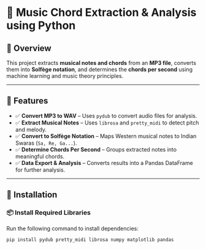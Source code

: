 # 🎵 Music Chord Extraction & Analysis using Python  

## 📌 Overview  
This project extracts **musical notes and chords** from an **MP3 file**, converts them into **Solfège notation**, and determines the **chords per second** using machine learning and music theory principles.  

---

## 📌 Features  
- ✅ **Convert MP3 to WAV** – Uses `pydub` to convert audio files for analysis.  
- ✅ **Extract Musical Notes** – Uses `librosa` and `pretty_midi` to detect pitch and melody.  
- ✅ **Convert to Solfège Notation** – Maps Western musical notes to Indian Swaras (`Sa, Re, Ga...`).  
- ✅ **Determine Chords Per Second** – Groups extracted notes into meaningful chords.  
- ✅ **Data Export & Analysis** – Converts results into a Pandas DataFrame for further analysis.  

---

## 🔧 Installation  

### 📦 Install Required Libraries  
Run the following command to install dependencies:  
```bash
pip install pydub pretty_midi librosa numpy matplotlib pandas
